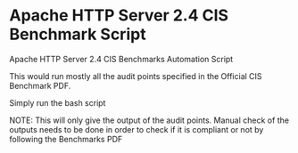 # Apache HTTP Server 2.4 CIS Benchmark Script
Apache HTTP Server 2.4 CIS Benchmarks Automation Script

This would run mostly all the audit points specified in the Official CIS Benchmark PDF.

Simply run the bash script

NOTE: This will only give the output of the audit points. Manual check of the outputs needs to be done in order to check if it is compliant or not by following the Benchmarks PDF
